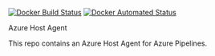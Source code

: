 [![Docker Build Status](https://img.shields.io/docker/cloud/build/joachimveulemans/azure-host-agent)](https://hub.docker.com/r/joachimveulemans/azure-host-agent/builds)
[![Docker Automated Status](https://img.shields.io/docker/cloud/automated/joachimveulemans/azure-host-agent)](https://hub.docker.com/r/joachimveulemans/azure-host-agent)

Azure Host Agent

This repo contains an Azure Host Agent for Azure Pipelines.
